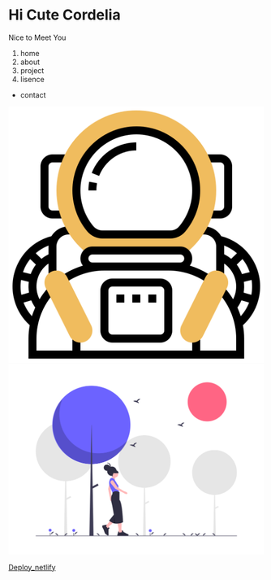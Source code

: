 # Hi Cute Cordelia

Nice to Meet You 

1. home 
2. about
3. project
4. lisence

* contact

![Logo](astronaut.png)
![body_img](undraw_walking_outside_5ueb.png)

[Deploy_netlify]()
